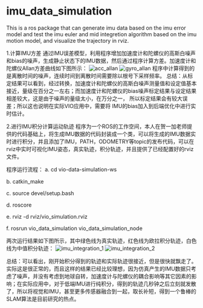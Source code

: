 # imu_data_simulation
This is a ros package that can generate imu data based on the imu error model and test the imu euler and mid integretion algorithm based on the imu motion model, and visualize the trajectory in rviz.

1.计算IMU方差
通过IMU误差模型，利用程序增加加速度计和陀螺仪的高斯白噪声和bias的噪声，生成静止状态下的IMU数据，然后通过程序计算方差。加速度计和陀螺仪Allan方差曲线如下图所示：
![acc_allan](https://github.com/robosu12/imu_data_simulation/blob/master/picture/acc_allan.jpg)
![gyro_allan](https://github.com/robosu12/imu_data_simulation/blob/master/picture/gyro_allan.jpg)
程序中计算得到的是离散时间的噪声，连续时间到离散时间需要除以根号下采样频率。
总结：从标定结果可以看到，经过转换，加速度计和陀螺仪的高斯白噪声测量值和设定值基本接近，量级在百分之一左右；而加速度计和陀螺仪的bias噪声标定结果与设定结果相差较大，这是由于噪声的量级太小，在万分之一， 所以标定结果会有较大误差；所以这也说明在实际VIO应用中，需要将 IMU的bias加入到后端优化中进行实时估计。

2.进行IMU积分计算运动轨迹
程序为一个ROS的工作空间，本人在贺一加老师提供的代码基础上，将生成IMU数据的代码封装成一个类，可以将生成的IMU数据实时进行积分，并且添加了IMU，PATH，ODOMETRY等topic的发布代码，可以在rviz中实时可视化IMU姿态，真实轨迹，积分轨迹，并且提供了已经配置好的rviz文件。

程序运行流程：
a.	cd  vio-data-simulation-ws

b.	catkin_make

c.	source  devel/setup.bash

d.	roscore

e.	rviz  -d  rviz/vio_simulation.rviz

f.	rosrun  vio_data_simulation vio_data_simulation_node


两次运行结果如下图所示，其中绿色线为真实轨迹，红色线为欧拉积分轨迹，白色线为中值积分轨迹：
![imu_integration_1](https://github.com/robosu12/imu_data_simulation/blob/master/picture/imu_integretion_in_euler_and_mid1.png)
![imu_integration_2](https://github.com/robosu12/imu_data_simulation/blob/master/picture/imu_integretion_in_euler_and_mid2.png)

总结：可以看出，刚开始积分得到的轨迹和实际轨迹很接近，但是很快就飘走了。实际这是很正常的，而且这样的结果已经比较理想，因为仿真产生的IMU数据只考虑了噪声，并没有考虑到地球自转，加速度计与陀螺仪的耦合影响等其它因素的影响；在实际应用中，对于低端IMU进行纯积分，得到的轨迹几秒钟之后立刻就发散了，所以将视觉和IMU，甚至更多传感器融合到一起，取长补短，得到一个鲁棒的SLAM算法是目前研究的热点。

